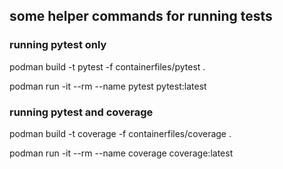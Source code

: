 ## some helper commands for running tests

### running pytest only

podman build -t pytest -f containerfiles/pytest .

podman run -it --rm --name pytest pytest:latest

### running pytest and coverage

podman build -t coverage -f containerfiles/coverage .

podman run -it --rm --name coverage coverage:latest